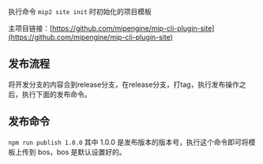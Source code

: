 执行命令 `mip2 site init` 时初始化的项目模板

主项目链接：[https://github.com/mipengine/mip-cli-plugin-site](https://github.com/mipengine/mip-cli-plugin-site)

## 发布流程

将开发分支的内容合到release分支，在release分支，打tag，执行发布操作之后，执行下面的发布命令。

## 发布命令

`npm run publish 1.0.0` 其中 1.0.0 是发布版本的版本号，执行这个命令即可将模板上传到 bos，bos 是默认设置好的。